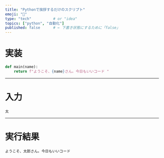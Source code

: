 ```yaml
---
title: "Pythonで挨拶するだけのスクリプト"
emoji: "🐍"
type: "tech"          # or "idea"
topics: ["python", "自動化"]
published: false      # ← 下書き状態にするために「false」
---
```


# 実装

```python
def main(name):
    return f"ようこそ、{name}さん。今日もいいコード "
```

---

# 入力

```hello_01_in
太
```

---

# 実行結果

```hello_01_out
ようこそ、太郎さん。今日もいいコード
```
